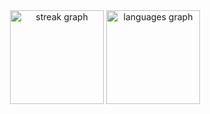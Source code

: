 <div align="center">
  <img src="https://streak-stats.demolab.com?user=rokartur&locale=en&mode=weekly&theme=dark&hide_border=true&border_radius=6&order=3" height="150" alt="streak graph"  />
  <img src="https://github-readme-stats.vercel.app/api/top-langs?username=rokartur&locale=en&hide_title=true&layout=compact&card_width=320&langs_count=6&theme=dark&hide_border=true&order=2" height="150" alt="languages graph"  />
</div>
